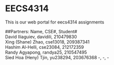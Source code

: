 # EECS4314
This is our web portal for eecs4314 assignments

##Partners:
Name,	CSE#,	Student#  
David Iliaguiev,	davidili,	210479830  
Xing (Shane) Zhao,	cse13018,	209387341  
Hashim Al-Helli,	cse23084,	212172359  
Randy Agyapong,	randya25,	210547495  
Sied Hoa (Heny) Tjin, yu238294,	203676368
-,	-,	-  
